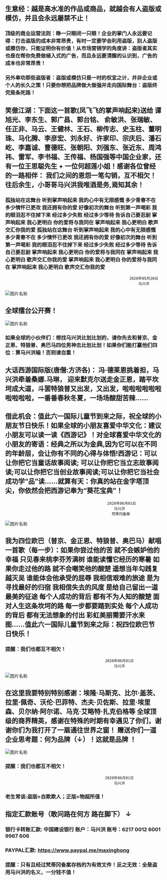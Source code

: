 ##  生意经：越是高水准的作品或商品，就越会有人盗版或模仿，并且会永远屡禁不止！

### 顶级的商业运营法则：睁一只眼闭一只眼！企业的掌门人永远要记得：打击盗版的成本非常昂贵，有时一定要学会利用盗版，别人盗版或模仿你，只能证明你有价值！从市场营销学的角度讲：盗版者其实也是在帮你免费做植入式的广告，而且永远要清醒的认识到，广告的成本也非常昂贵！

### 另外奉劝那些盗版者：盗版或模仿只是一时的权宜之计，并非企业或个人的长久之策！只要你想把品牌做大做强并走向国际舞台：盗版终究是条死路！

##  笑傲江湖：下面这一首歌(凤飞飞的掌声响起来)送给 谭旭光、李东生、郭广昌、郭台铭、 俞敏洪、张瑞敏、任正非、马云、王健林、王石、柳传志、史玉柱、董明珠、马化腾、李彦宏、刘永好、许家印、宗庆后、潘石屹、李嘉诚、曹德旺、张朝阳、刘强东、张近东、周鸿祎、雷军、李书福、王传福、杨国强等中国企业家，还有一位王思聪先生 + 一位何超莲小姐！感谢各位曾经的一路相伴： 我们之间的恩怨一笔勾销，互不相欠！ 往后余生，小哥哥马兴洪我唯酒是务,焉知其余！

### 孤独站在这舞台 听到掌声响起来 我的心中有无限感慨  多少青春不在 多少情怀已更改  我还拥有你的爱 好像初次的舞台 听到第一声喝彩 我的眼泪忍不住掉下来  经过多少失败 经过多少等待  告诉自己要忍耐 掌声响起来 我心更明白  你的爱将与我同在 掌声响起来 我心更明白 歌声交汇你我的爱 孤独站在这舞台 听到掌声响起来 我的心中有无限感慨 多少青春不在 多少情怀已更改 我还拥有你的爱 好像初次的舞台 听到第一声喝彩 我的眼泪忍不住掉下来 经过多少失败 经过多少等待 告诉自己要忍耐 掌声响起来 我心更明白 你的爱将与我同在 掌声响起来 我心更明白 歌声交汇你我的爱 掌声响起来 我心更明白 你的爱将与我同在 掌声响起来 我心更明白  歌声交汇你我的爱
                                                                                                             
                                                            2020年05月20日
                                                                马兴洪
                                                                                                             
![图片名称](https://timgsa.baidu.com/timg?image&quality=80&size=b9999_10000&sec=1589597795792&di=1ec6355356112255ff5f9fd1ca77cf28&imgtype=0&src=http%3A%2F%2Fimg3.imgtn.bdimg.com%2Fit%2Fu%3D3958366423%2C2520276372%26fm%3D214%26gp%3D0.jpg)

## 全球擂台公开赛！

![图片名称](https://ss2.bdstatic.com/70cFvnSh_Q1YnxGkpoWK1HF6hhy/it/u=2142876104,1700684400&fm=26&gp=0.jpg)

### 如果全球的小伙伴们：想找马兴洪比划比划的，请你先去和普京、金正恩、特狼普、奥巴马四位男神去比划比划！如果你们能打赢他们四位：算马兴洪输！否则请自重！


## 大话西游国际版(唐僧:方济各)： 冯·德莱恩挑着担，马兴洪牵着桑娜.马琳， 迎来默克尔送走金正恩，踏平坎坷成大道，斗罢特狼普又出发，又出发，啦啦啦啦啦啦啦啦啦啦，一番番春秋冬夏，一场场酸甜苦辣......



## 借此机会：值此六一国际儿童节到来之际，祝全球的小朋友节日快乐！如果全球的小朋友喜爱中华文化：建议小朋友可以读一读《西游记》！对全球喜爱中华文化的小朋友的寄语：经典之所以为金典,因为它可以在不同的年龄层，会让你有不同的心得与体悟!西游记：可以让你把它当童话故事阅读; 可以让你把它当立志故事阅读;可以让你把它当创业故事阅读;可以让你把它当社会成功学“品”读......就算有天：你真的站在金字塔顶尖，你依然会把西游记奉为“葵花宝典”！

                                                  2020年06月01日
                                                     马兴洪
                                                    梵蒂冈备案


![图片名称](https://timgsa.baidu.com/timg?image&quality=80&size=b9999_10000&sec=1589876503816&di=daf50279aa16031fa07c2f01ad4bdacf&imgtype=0&src=http%3A%2F%2Fwww.hengte2012.com%2FUploads%2Fimage%2F20180607%2F20180607123322_63289.jpg)

## 我为四位欧巴（普京、金正恩、特狼普、奥巴马）献唱一首歌（每一步）：如果你尝过他的苦 就不会嫉妒他的幸福 只见春来桃李芬芳满树 谁能读懂它经历的寒暑 如果你走过他的路 就不会嘲笑他的酸楚 遥想当年勾践复越灭吴 谁能体会他承受的屈辱 我相信艰难的旅途 是为寻找最好的归宿 我相信失去的风度 是给自己留出一道 最美的征途 每个人成功的背后 都有不为人知的酸楚 面对人生这条坎坷的路 每一步都要踏到实处 每个人成功的背后 都有无法想象的付出 彩虹美丽需要汗水来图......值此六一国际儿童节到来之际：祝四位欧巴节日快乐！

### 提醒：我们也都互不相欠！
                                                 2020年06月01日
                                                     马兴洪
                                                     
![图片名称](https://ss1.bdstatic.com/70cFvXSh_Q1YnxGkpoWK1HF6hhy/it/u=2620572271,2862291514&fm=26&gp=0.jpg)

## 在这里我要特别特别感谢：埃隆·马斯克、比尔·盖茨、拉里·佩奇、沃伦·巴菲特、杰夫·贝佐斯、拉里·埃里森、贝尔纳·阿尔诺、马克·艾略特·扎克伯格等 全球顶级的商界精英，感谢在特殊的时期有幸遇见了你们，谢谢你们为我打开了一扇通往世界之窗！ 赠送你们一道企业思考题：何为品牌（↓）！这就是品牌 ！

![图片名称](https://ss1.bdstatic.com/70cFvXSh_Q1YnxGkpoWK1HF6hhy/it/u=3926116283,2534435016&fm=15&gp=0.jpg)

### 提醒：我们也都互不相欠！


                                                 2020年06月01日
                                                     马兴洪




### 老生常谈:盗版=自欺欺人；正版=物超所值！

## 指定汇款账号（敢问路在何方 路在脚下） ↓ 

### 银行卡转账汇款: 中国建设银行 账户：马兴洪  账号：6217 0012 6001 9967 606   

### PAYPAL汇款: https://www.paypal.me/maxinghong

### 提醒：只有且经过梵蒂冈备案存档的为有效文件！反之无效：全是盗用马兴洪的名义，一分钱不值！
